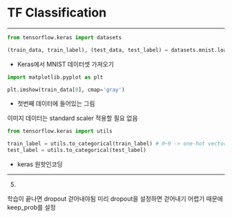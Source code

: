 # TF Classification

---

```python
from tensorflow.keras import datasets

(train_data, train_label), (test_data, test_label) = datasets.mnist.load_data()
```

- Keras에서 MNIST 데이터셋 가져오기

```python
import matplotlib.pyplot as plt

plt.imshow(train_data[0], cmap='gray')
```

- 첫번째 데이터에 들어있는 그림

이미지 데이터는 standard scaler 적용할 필요 없음

```python
from tensorflow.keras import utils

train_label = utils.to_categorical(train_label) # 0~9 -> one-hot vector
test_label = utils.to_categorical(test_label)
```

- keras 원핫인코딩


---

5.
학습이 끝나면 dropout 걷어내야됨
미리 dropout을 설정하면 걷어내기 어렵기 때문에 keep_prob를 설정


